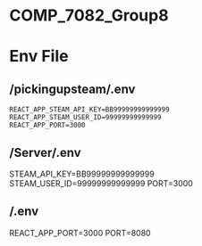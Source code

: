# COMP_7082_Group8

# Env File

## /pickingupsteam/.env

```
REACT_APP_STEAM_API_KEY=BB99999999999999
REACT_APP_STEAM_USER_ID=99999999999999
REACT_APP_PORT=3000

```

## /Server/.env

STEAM_API_KEY=BB99999999999999
STEAM_USER_ID=99999999999999
PORT=3000

## /.env

REACT_APP_PORT=3000
PORT=8080